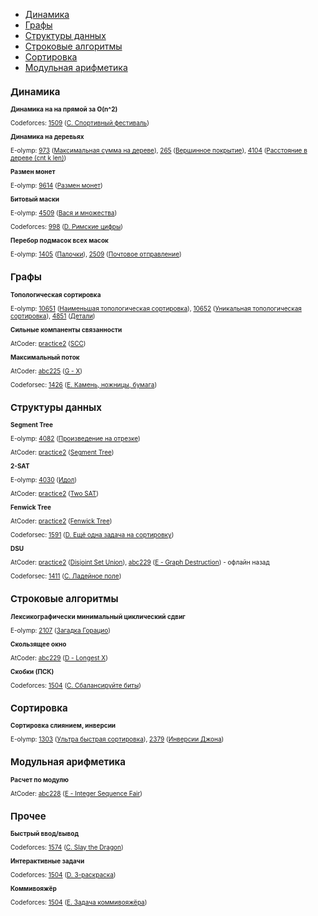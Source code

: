 
* [Динамика](#Динамика)
* [Графы](#Графы)
* [Структуры данных](#Структуры-данных)
* [Строковые алгоритмы](#Строковые-алгоритмы)
* [Сортировка](#Сортировка)
* [Модульная арифметика](#Модульная-арифметика)

<font size="1">

## Динамика

**Динамика на на прямой за O(n^2)**

Codeforces: [1509](https://codeforces.com/contest/1509/problem/C) ([C. Спортивный фестиваль](https://codeforces.com/contest/1509/submission/138475366))

**Динамика на деревьях**

E-olymp: [973](https://www.e-olymp.com/ru/problems/973) ([Максимальная сумма на дереве](https://www.e-olymp.com/ru/submissions/9341339)), [265](https://www.e-olymp.com/ru/problems/265) ([Вершинное покрытие](https://www.e-olymp.com/ru/submissions/9341778)), [4104](https://www.e-olymp.com/ru/problems/4104) ([Расстояние в дереве (cnt k len)](https://www.e-olymp.com/ru/submissions/9342203))

**Размен монет**

E-olymp: [9614](https://www.e-olymp.com/ru/problems/9614) ([Размен монет](https://www.e-olymp.com/ru/submissions/9446138))

**Битовый маски**

E-olymp: [4509](https://www.e-olymp.com/ru/problems/4509) ([Вася и множества](https://www.e-olymp.com/ru/submissions/9662158))

Codeforces: [998](https://codeforces.com/contest/998/problem/D) ([D. Римские цифры](https://codeforces.com/contest/998/submission/139141566))


**Перебор подмасок всех масок**

E-olymp: [1405](https://www.e-olymp.com/ru/problems/1405) ([Палочки](https://www.e-olymp.com/ru/submissions/9660184)), [2509](https://www.e-olymp.com/ru/problems/2509) ([Почтовое отправление](https://www.e-olymp.com/ru/submissions/9661302))



## Графы

**Топологическая сортировка**

E-olymp: [10651](https://www.e-olymp.com/ru/problems/10651) ([Наименьшая топологическая сортировка](https://www.e-olymp.com/ru/submissions/9363919)), [10652](https://www.e-olymp.com/ru/problems/10652) ([Уникальная топологическая сортировка](https://www.e-olymp.com/ru/submissions/9363996)), [4851](https://www.e-olymp.com/ru/problems/4851) ([Детали](https://www.e-olymp.com/ru/submissions/9364225))

**Сильные компаненты связанности**

AtCoder: [practice2](https://atcoder.jp/contests/practice2/tasks/practice2_g) ([SCC](https://atcoder.jp/contests/practice2/submissions/26519064))

**Максимальный поток**

AtCoder: [abc225](https://atcoder.jp/contests/abc225/tasks/abc225_g) ([G - X](https://atcoder.jp/contests/abc225/submissions/26981658))

Codeforsec: [1426](https://codeforces.com/contest/1426/problem/E) ([E. Камень, ножницы, бумага](https://codeforces.com/contest/1426/submission/134348352))


## Структуры данных

**Segment Tree**

E-olymp: [4082](https://www.e-olymp.com/ru/problems/4082) ([Произведение на отрезке](https://www.e-olymp.com/ru/submissions/9432813))

AtCoder: [practice2](https://atcoder.jp/contests/practice2/tasks/practice2_j) ([Segment Tree](https://atcoder.jp/contests/practice2/submissions/26520802))

**2-SAT**

E-olymp: [4030](https://www.e-olymp.com/ru/problems/4030) ([Идол](https://www.e-olymp.com/ru/submissions/9502710))

AtCoder: [practice2](https://atcoder.jp/contests/practice2/tasks/practice2_h) ([Two SAT](https://atcoder.jp/contests/practice2/submissions/26519380))

**Fenwick Tree**

AtCoder: [practice2](https://atcoder.jp/contests/practice2/tasks/practice2_b) ([Fenwick Tree](https://atcoder.jp/contests/practice2/submissions/26521284))

Codeforsec: [1591](https://codeforces.com/contest/1591/problem/D) ([D. Ещё одна задача на сортировку](https://codeforces.com/contest/1591/submission/138987659))


**DSU**

AtCoder: [practice2](https://atcoder.jp/contests/practice2/tasks/practice2_a) ([Disjoint Set Union](https://atcoder.jp/contests/practice2/submissions/26518973)), [abc229](https://atcoder.jp/contests/abc229/tasks/abc229_e) ([E - Graph Destruction](https://atcoder.jp/contests/abc229/submissions/27581929)) - офлайн назад


Codeforsec: [1411](https://codeforces.com/contest/1411/problem/C) ([C. Ладейное поле](https://codeforces.com/contest/1411/submission/177457473))

## Строковые алгоритмы

**Лексикографически минимальный циклический сдвиг**

E-olymp: [2107](https://www.e-olymp.com/ru/problems/2107) ([Загадка Горацио](https://www.e-olymp.com/ru/submissions/9502710))

**Скользящее окно**

AtCoder: [abc229](https://atcoder.jp/contests/abc229/tasks/abc229_d) ([D - Longest X](https://atcoder.jp/contests/abc229/submissions/27581774))

**Скобки (ПСК)**

Codeforces: [1504](https://codeforces.com/contest/1504/problem/C) ([C. Сбалансируйте биты](https://codeforces.com/contest/1504/submission/138323886))

## Сортировка

**Сортировка слиянием, инверсии**

E-olymp: [1303](https://www.e-olymp.com/ru/problems/1303) ([Ультра быстрая сортировка](https://www.e-olymp.com/ru/submissions/9863401)), [2379](https://www.e-olymp.com/ru/problems/2379) ([Инверсии Джона](https://www.e-olymp.com/ru/submissions/9869298))


## Модульная арифметика

**Расчет по модулю**

AtCoder: [abc228](https://atcoder.jp/contests/abc228/tasks/abc228_e) ([E - Integer Sequence Fair](https://atcoder.jp/contests/abc228/submissions/27410930))

## Прочее

**Быстрый ввод/вывод**

Codeforces: [1574](https://codeforces.com/contest/1574/problem/C) ([C. Slay the Dragon](https://codeforces.com/contest/1574/submission/137325319))

**Интерактивные задачи**

Codeforces: [1504](https://codeforces.com/contest/1504/problem/D) ([D. 3-раскраска](https://codeforces.com/contest/1504/submission/138326625))

**Коммивояжёр**

Codeforces: [1504](https://codeforces.com/contest/1504/problem/E) ([E. Задача коммивояжёра](https://codeforces.com/contest/1504/submission/138332535))

</font>
